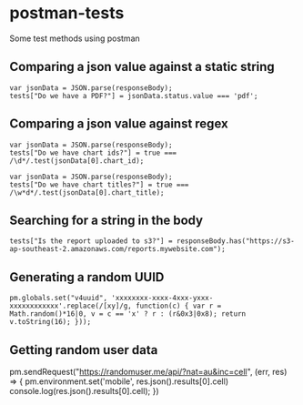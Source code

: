 # postman-tests
Some test methods using postman

## Comparing a json value against a static string

```
var jsonData = JSON.parse(responseBody);
tests["Do we have a PDF?"] = jsonData.status.value === 'pdf';
```

## Comparing a json value against regex

```
var jsonData = JSON.parse(responseBody);
tests["Do we have chart ids?"] = true === /\d*/.test(jsonData[0].chart_id);
```

```
var jsonData = JSON.parse(responseBody);
tests["Do we have chart titles?"] = true === /\w*d*/.test(jsonData[0].chart_title);
```
## Searching for a string in the body

```
tests["Is the report uploaded to s3?"] = responseBody.has("https://s3-ap-southeast-2.amazonaws.com/reports.mywebsite.com");
```

## Generating a random UUID

```
pm.globals.set("v4uuid", 'xxxxxxxx-xxxx-4xxx-yxxx-xxxxxxxxxxxx'.replace(/[xy]/g, function(c) { var r = Math.random()*16|0, v = c == 'x' ? r : (r&0x3|0x8); return v.toString(16); }));
```

## Getting random user data
pm.sendRequest("https://randomuser.me/api/?nat=au&inc=cell", (err, res) => {
    pm.environment.set('mobile', res.json().results[0].cell)
    console.log(res.json().results[0].cell);
})
